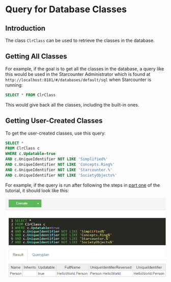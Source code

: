 # Query for Database Classes

## Introduction

The class `ClrClass` can be used to retrieve the classes in the database.

## Getting All Classes

For example, if the goal is to get all the classes in the database, a query like this would be used in the Starcounter Administrator which is found at `http://localhost:8181/#/databases/default/sql` when Starcounter is running:

```sql
SELECT * FROM ClrClass
```

This would give back all the classes, including the built-in ones.

## Getting User-Created Classes

To get the user-created classes, use this query:

```sql
SELECT *
FROM ClrClass c
WHERE c.Updatable=true
AND c.UniqueIdentifier NOT LIKE 'Simplified%'
AND c.UniqueIdentifier NOT LIKE 'Concepts.Ring%'
AND c.UniqueIdentifier NOT LIKE 'Starcounter.%'
AND c.UniqueIdentifier NOT LIKE 'SocietyObjects%'
```

For example, if the query is run after following the steps in [part one](../../hello-world-tutorial/create-a-database-class.md) of the tutorial, it should look like this:

![](../../.gitbook/assets/query-database-tables%20%282%29.png)

